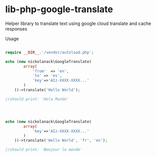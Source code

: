 # lib-php-google-translate
Helper library to translate text using google cloud translate and cache responses


Usage
```php

require __DIR__.'/vendor/autoload.php';

echo (new nickolanack\GoogleTranslate(
        array(
            'from'  => 'en',
            'to' => 'es',
            'key'=>'AIz-XXXX-XXXX...'
        )
    ))->translate('Hello World');

//should print: 'Hola Mundo'




echo (new nickolanack\GoogleTranslate(
	    array(
	        'key'=>'AIz-XXXX-XXXX...'
	    )
	))->translate('Hello World', 'fr', 'en');

//should print: 'Bonjour le monde'


```